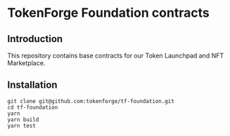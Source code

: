 # TokenForge Foundation contracts

## Introduction

This repository contains base contracts for our Token Launchpad and NFT Marketplace.

## Installation

```
git clone git@github.com:tokenforge/tf-foundation.git
cd tf-foundation
yarn
yarn build
yarn test
```
